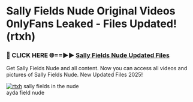 # Sally Fields Nude Original Videos 0nlyFans Leaked - Files Updated! (rtxh)

<h3>🔴 CLICK HERE 🌐==►► <a href="https://tinyurl.com/52m3yx9h" rel="nofollow">Sally Fields Nude Updated Files</a></h3>

Get Sally Fields Nude and all content. Now you can access all videos and pictures of Sally Fields Nude. New Updated Files 2025!

[![rtxh](https://i.imgur.com/TnHtlc8.gif)](https://tinyurl.com/52m3yx9h)
sally fields in the nude<br>
ayda field nude